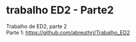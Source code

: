 # trabalho ED2 - Parte2
Trabalho de ED2, parte 2 \
Parte 1: https://github.com/abreuthrj/Trabalho_ED2


